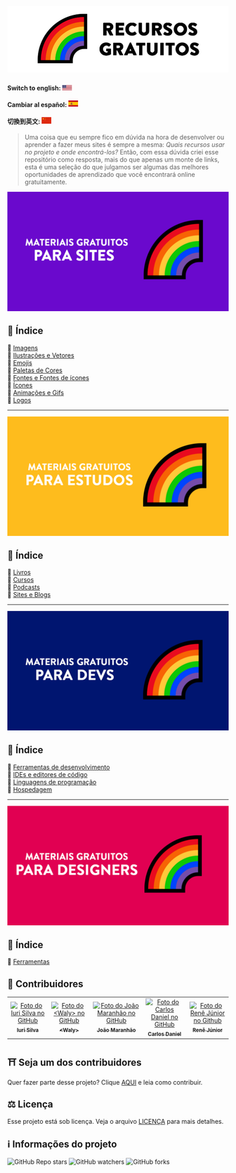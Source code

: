 <h1 align="center">
  <img src="assets/image/logo.png">
</h1>

#### Switch to english: <kbd>[<img title="English" alt="English" src="flags/eua.png" width="22">](translation/english/README.en.md)</kbd>

#### Cambiar al español: <kbd>[<img title="Español" alt="Español" src="flags/es.png" width="22">](translation/espanol/README.es.md)</kbd>

#### 切換到英文: <kbd>[<img title="中文" alt="中文" src="flags/cn.png" width="22">](translation/中文/README.cn.md)</kbd>

> Uma coisa que eu sempre fico em dúvida na hora de desenvolver ou aprender a fazer meus sites é sempre a mesma: <i>Quais recursos usar no projeto e onde encontrá-los?</i>
> Então, com essa dúvida criei esse repositório como resposta, mais do que apenas um monte de links, esta é uma seleção do que julgamos ser algumas das melhores oportunidades de aprendizado que você encontrará online gratuitamente.

<img src="assets/image/banner1.png">

## 📕 Índice

📌 [Imagens](pages/materiais-gratuitos-para-sites.br.md#-imagens)<br>
📌 [Ilustrações e Vetores](pages/materiais-gratuitos-para-sites.br.md#-ilustrações-e-vetores)<br>
📌 [Emojis](pages/materiais-gratuitos-para-sites.br.md#-emojis)<br>
📌 [Paletas de Cores](pages/materiais-gratuitos-para-sites.br.md#-paletas-de-cores)<br>
📌 [Fontes e Fontes de ícones](pages/materiais-gratuitos-para-sites.br.md#-fontes-e-fontes-de-ícones)<br>
📌 [Ícones](pages/materiais-gratuitos-para-sites.br.md#-ícones)<br>
📌 [Animações e Gifs](pages/materiais-gratuitos-para-sites.br.md#-animações-e-gifs)<br>
📌 [Logos](pages/materiais-gratuitos-para-sites.br.md#-logos)<br>

---

<img src="assets/image/banner2.png">

## 📕 Índice

📌 [Livros](pages/materiais-gratuitos-para-estudos.br.md#-livros)<br>
📌 [Cursos](pages/materiais-gratuitos-para-estudos.br.md#-cursos)<br>
📌 [Podcasts](pages/materiais-gratuitos-para-estudos.br.md#-podcasts)<br>
📌 [Sites e Blogs](pages/materiais-gratuitos-para-estudos.br.md#-sites-e-blogs)<br>

---

<img src="assets/image/banner3.png">

## 📕 Índice

📌 [Ferramentas de desenvolvimento](pages/materiais-gratuitos-para-devs.br.md#-ferramentas-de-desenvolvimento)<br>
📌 [IDEs e editores de código](pages/materiais-gratuitos-para-devs.br.md#-ides-e-editores-de-código)<br>
📌 [Linguagens de programação](pages/materiais-gratuitos-para-devs.br.md#-linguagens-de-programação)<br>
📌 [Hospedagem](pages/materiais-gratuitos-para-devs.br.md#-hospedagem)<br>

---

<img src="assets/image/banner4.png">

## 📕 Índice

📌 [Ferramentas](pages/materiais-gratuitos-para-designers.br.md#-ferramentas) <br>

## 🌈 Contribuidores<br>

<table>
  <tr>
    <td align="center">
      <a href="https://github.com/iuricode">
        <img src="https://avatars3.githubusercontent.com/u/31936044" width="100px;" alt="Foto do Iuri Silva no GitHub"/><br>
        <sub>
          <b>Iuri Silva</b>
        </sub>
      </a>
    </td>
    <td align="center">
      <a href="https://github.com/walysonfelipe">
        <img src="https://avatars1.githubusercontent.com/u/35854466" width="100px;" alt="Foto do <Waly> no GitHub"/><br>
        <sub>
          <b><<!---->Waly></b>
        </sub>
      </a><br>
    </td>
    <td align="center">
      <a href="https://github.com/joaomaranhao">
        <img src="https://avatars0.githubusercontent.com/u/31970285" width="100px;" alt="Foto do João Maranhão no GitHub"/><br>
        <sub>
          <b>João Maranhão</b>
        </sub>
      </a><br>
    </td>
    <td align="center">
      <a href="https://github.com/ff4LL">
        <img src="https://avatars0.githubusercontent.com/u/66672234" width="100px;" alt="Foto do Carlos Daniel no GitHub"/><br>
        <sub>
          <b>Carlos Daniel</b>
        </sub>
      </a><br>
    </td>
    <td align="center">
      <a href="https://github.com/reness0">
        <img src="https://avatars0.githubusercontent.com/u/49681380" width="100px;" alt="Foto do Renê Júnior no Github"/><br>
        <sub>
          <b>Renê Júnior</b>
        </sub>
      </a><br>
    </td>
  </tr>
</table>

## ⛩ Seja um dos contribuidores<br>

Quer fazer parte desse projeto? Clique [AQUI](CONTRIBUTING.md) e leia como contribuir.<br>

## ⚖ Licença

Esse projeto está sob licença. Veja o arquivo [LICENÇA](LICENSE.md) para mais detalhes.<br>

## ℹ️ Informações do projeto

![GitHub Repo stars](https://img.shields.io/github/stars/iuricode/recursos-gratuitos?style=for-the-badge)
![GitHub watchers](https://img.shields.io/github/watchers/iuricode/recursos-gratuitos?style=for-the-badge)
![GitHub forks](https://img.shields.io/github/forks/iuricode/recursos-gratuitos?style=for-the-badge)
